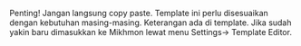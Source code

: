 Penting! Jangan langsung copy paste. Template ini perlu disesuaikan 
dengan kebutuhan masing-masing. Keterangan ada di template.
Jika sudah yakin baru dimasukkan ke Mikhmon lewat menu Settings-> Template Editor.
